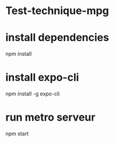 # Test-technique-mpg

# install dependencies
npm install

# install expo-cli
npm install -g expo-cli

# run metro serveur
npm start
